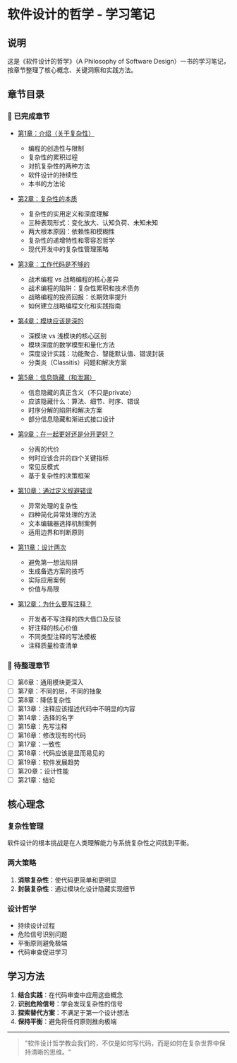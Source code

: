 # 软件设计的哲学 - 学习笔记

## 说明

这是《软件设计的哲学》（A Philosophy of Software Design）一书的学习笔记，按章节整理了核心概念、关键洞察和实践方法。

## 章节目录

### 📖 已完成章节

- [第1章：介绍（关于复杂性）](./第1章-介绍.md)
  - 编程的创造性与限制
  - 复杂性的累积过程
  - 对抗复杂性的两种方法
  - 软件设计的持续性
  - 本书的方法论

- [第2章：复杂性的本质](./第2章-复杂性的本质.md)
  - 复杂性的实用定义和深度理解
  - 三种表现形式：变化放大、认知负荷、未知未知
  - 两大根本原因：依赖性和模糊性
  - 复杂性的递增特性和零容忍哲学
  - 现代开发中的复杂性管理策略

- [第3章：工作代码是不够的](./第3章-工作代码是不够的.md)
  - 战术编程 vs 战略编程的核心差异
  - 战术编程的陷阱：复杂性累积和技术债务
  - 战略编程的投资回报：长期效率提升
  - 如何建立战略编程文化和实践指南

- [第4章：模块应该是深的](./第4章-模块应该是深的.md)
  - 深模块 vs 浅模块的核心区别
  - 模块深度的数学模型和量化方法
  - 深度设计实践：功能聚合、智能默认值、错误封装
  - 分类炎（Classitis）问题和解决方案

- [第5章：信息隐藏（和泄漏）](./第5章-信息隐藏和泄漏.md)
  - 信息隐藏的真正含义（不只是private）
  - 应该隐藏什么：算法、细节、时序、错误
  - 时序分解的陷阱和解决方案
  - 部分信息隐藏和渐进式接口设计

- [第9章：在一起更好还是分开更好？](./第9章-在一起更好还是分开更好.md)
  - 分离的代价
  - 何时应该合并的四个关键指标
  - 常见反模式
  - 基于复杂性的决策框架

- [第10章：通过定义规避错误](./第10章-通过定义规避错误.md)
  - 异常处理的复杂性
  - 四种简化异常处理的方法
  - 文本编辑器选择机制案例
  - 适用边界和判断原则

- [第11章：设计两次](./第11章-设计两次.md)
  - 避免第一想法陷阱
  - 生成备选方案的技巧
  - 实际应用案例
  - 价值与局限

- [第12章：为什么要写注释？](./第12章-为什么要写注释.md)
  - 开发者不写注释的四大借口及反驳
  - 好注释的核心价值
  - 不同类型注释的写法模板
  - 注释质量检查清单

### 🚧 待整理章节

- [ ] 第6章：通用模块更深入
- [ ] 第7章：不同的层，不同的抽象
- [ ] 第8章：降低复杂性
- [ ] 第13章：注释应该描述代码中不明显的内容
- [ ] 第14章：选择的名字
- [ ] 第15章：先写注释
- [ ] 第16章：修改现有的代码
- [ ] 第17章：一致性
- [ ] 第18章：代码应该是显而易见的
- [ ] 第19章：软件发展趋势
- [ ] 第20章：设计性能
- [ ] 第21章：结论

## 核心理念

### 复杂性管理
软件设计的根本挑战是在人类理解能力与系统复杂性之间找到平衡。

### 两大策略
1. **消除复杂性**：使代码更简单和更明显
2. **封装复杂性**：通过模块化设计隐藏实现细节

### 设计哲学
- 持续设计过程
- 危险信号识别问题
- 平衡原则避免极端
- 代码审查促进学习

## 学习方法

1. **结合实践**：在代码审查中应用这些概念
2. **识别危险信号**：学会发现复杂性的信号
3. **探索替代方案**：不满足于第一个设计想法
4. **保持平衡**：避免将任何原则推向极端

---

> "软件设计哲学教会我们的，不仅是如何写代码，而是如何在复杂世界中保持清晰的思维。" 